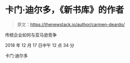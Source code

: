 # 卡门·迪尔多，《新书库》的作者

> 原文：<https://thenewstack.io/author/carmen-deardo/>

传统企业如何与亚马逊竞争

2018 年 12 月 17 日中午 12 点 34 分

卡门·迪尔多
